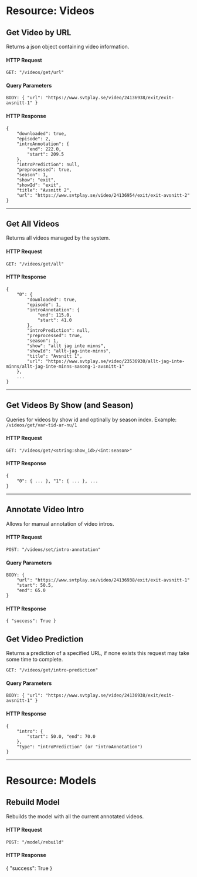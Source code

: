 # Resource: Videos  

## Get Video by URL

Returns a json object containing video information. 

#### HTTP Request

    GET: "/videos/get/url"

#### Query Parameters

    BODY: { "url": "https://www.svtplay.se/video/24136938/exit/exit-avsnitt-1" }

#### HTTP Response 

    {
        "downloaded": true,
        "episode": 2,
        "introAnnotation": {
            "end": 222.0,
            "start": 209.5
        },
        "introPrediction": null,
        "preprocessed": true,
        "season": 1,
        "show": "exit",
        "showId": "exit",
        "title": "Avsnitt 2",
        "url": "https://www.svtplay.se/video/24136954/exit/exit-avsnitt-2"
    }

---

## Get All Videos 

Returns all videos managed by the system. 

#### HTTP Request

    GET: "/videos/get/all"

#### HTTP Response

    {
        "0": {
            "downloaded": true,
            "episode": 1,
            "introAnnotation": {
                "end": 115.0,
                "start": 41.0
            },
            "introPrediction": null,
            "preprocessed": true,
            "season": 1,
            "show": "allt jag inte minns",
            "showId": "allt-jag-inte-minns",
            "title": "Avsnitt 1",
            "url": "https://www.svtplay.se/video/23536930/allt-jag-inte-minns/allt-jag-inte-minns-sasong-1-avsnitt-1"
        },
        ...
    }

---

## Get Videos By Show (and Season) 

Queries for videos by show id and optinally by season index. Example: `/videos/get/var-tid-ar-nu/1`

#### HTTP Request

    GET: "/videos/get/<string:show_id>/<int:season>"

#### HTTP Response

    {
        "0": { ... }, "1": { ... }, ...
    }

---

## Annotate Video Intro 
Allows for manual annotation of video intros. 

#### HTTP Request

    POST: "/videos/set/intro-annotation"

#### Query Parameters

    BODY: { 
        "url": "https://www.svtplay.se/video/24136938/exit/exit-avsnitt-1" 
        "start": 50.5,
        "end": 65.0
    }
    
#### HTTP Response 

    { "success": True }

## Get Video Prediction 
Returns a prediction of a specified URL, if none exists this request may take some time to complete. 

    GET: "/videos/get/intro-prediction"

#### Query Parameters

    BODY: { "url": "https://www.svtplay.se/video/24136938/exit/exit-avsnitt-1" }

#### HTTP Response 

    {   
        "intro": {
            "start": 50.0, "end": 70.0
        }, 
        "type": "introPrediction" (or "introAnnotation")
    }

---

# Resource: Models  

## Rebuild Model

Rebuilds the model with all the current annotated videos. 

#### HTTP Request

    POST: "/model/rebuild"

#### HTTP Response 

  { "success": True }
